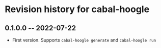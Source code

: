 # Revision history for cabal-hoogle

## 0.1.0.0 -- 2022-07-22

* First version. Supports `cabal-hoogle generate` and `cabal-hoogle run`
